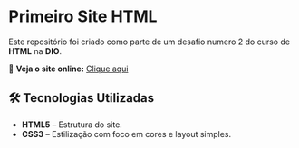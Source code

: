 # Primeiro Site HTML

Este repositório foi criado como parte de um desafio numero 2 do curso de **HTML** na **DIO**. 



🔗 **Veja o site online:** [Clique aqui](/)


## 🛠️ **Tecnologias Utilizadas**

- **HTML5** – Estrutura do site.
- **CSS3** – Estilização com foco em cores e layout simples.


